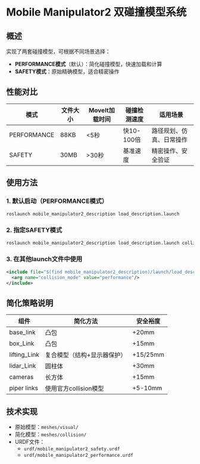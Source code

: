 # Mobile Manipulator2 双碰撞模型系统

## 概述

实现了两套碰撞模型，可根据不同场景选择：

- **PERFORMANCE模式**（默认）：简化碰撞模型，快速加载和计算
- **SAFETY模式**：原始精确模型，适合精密操作

## 性能对比

| 模式 | 文件大小 | MoveIt加载时间 | 碰撞检测速度 | 适用场景 |
|------|----------|----------------|--------------|----------|
| PERFORMANCE | 88KB | <5秒 | 快10-100倍 | 路径规划、仿真、日常操作 |
| SAFETY | 30MB | >30秒 | 基准速度 | 精密操作、安全验证 |

## 使用方法

### 1. 默认启动（PERFORMANCE模式）
```bash
roslaunch mobile_manipulator2_description load_description.launch
```

### 2. 指定SAFETY模式
```bash
roslaunch mobile_manipulator2_description load_description.launch collision_mode:=safety
```

### 3. 在其他launch文件中使用
```xml
<include file="$(find mobile_manipulator2_description)/launch/load_description.launch">
  <arg name="collision_mode" value="performance"/>
</include>
```

## 简化策略说明

| 组件 | 简化方法 | 安全裕度 |
|------|----------|----------|
| base_link | 凸包 | +20mm |
| box_Link | 凸包 | +15mm |
| lifting_Link | 复合模型（结构+显示器保护） | +15/25mm |
| lidar_Link | 圆柱体 | +30mm |
| cameras | 长方体 | +15mm |
| piper links | 使用官方collision模型 | +5-10mm |

## 技术实现

- 原始模型：`meshes/visual/`
- 简化模型：`meshes/collision/`
- URDF文件：
  - `urdf/mobile_manipulator2_safety.urdf`
  - `urdf/mobile_manipulator2_performance.urdf`